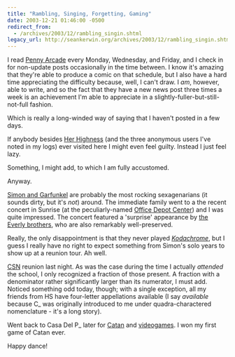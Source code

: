 ```yaml
---
title: "Rambling, Singing, Forgetting, Gaming"
date: 2003-12-21 01:46:00 -0500
redirect_from:
  - /archives/2003/12/rambling_singin.shtml
legacy_url: http://seankerwin.org/archives/2003/12/rambling_singin.shtml
---
```

<p>I read <a href="http://www.penny-arcade.com">Penny Arcade</a> every Monday, Wednesday, and Friday, and I check in for non-update posts occasionally in the time between.  I know it's amazing that they're able to produce a comic on that schedule, but I also have a hard time appreciating the difficulty because, well, I can't draw.  I <i>am</i>, however, able to write, and so the fact that they have a new news post three times a week is an achievement I'm able to appreciate in a slightly-fuller-but-still-not-full fashion.</p>

<p>Which is really a long-winded way of saying that I haven't posted in a few days.</p>

<p>If anybody besides <a href="http://swcyella.blogspot.com">Her Highness</a> (and the three anonymous users I've noted in my logs) ever visited here I might even feel guilty.  Instead I just feel lazy.</p>

<p>Something, I might add, to which I am fully accustomed.</p>

<p>Anyway.</p>

<p><a href="http://www.simonandgarfunkel.com/">Simon and Garfunkel</a> are probably the most rocking sexagenarians (it sounds dirty, but it's <i>not</i>) around.  The immediate family went to a the recent concert in Sunrise (at the peculiarly-named <a href="http://www.officedepotcenter.com/">Office Depot Center</a>) and I was quite impressed.  The concert featured a 'surprise' appearance by <a href="http://www.everly.net/">the Everly brothers</a>, who are also remarkably well-preserved.</p>

<p>Really, the only disappointment is that they never played <a href="http://users.cis.net/sammy/kodacrm.htm"><i>Kodachrome</i></a>, but I guess I really have no right to expect something from Simon's solo years to show up at a reunion tour. Ah well.</p>

<p><a href="http://www.seahawk.org/">CSN</a> reunion last night.  As was the case during the time I actually <i>attended</i> the school, I only recognized a fraction of those present.  A fraction with a denominator rather significantly larger than its numerator, I must add.  Noticed something odd today, though; with a single exception, all my friends from HS have four-letter appellations available (I say <i>available</i> because C_ was originally introduced to me under quadra-charactered nomenclature - it's a long story).</p>

<p>Went back to Casa Del P_ later for <a href="http://www.coolgames.com/mfg-cat/soc/0494-00.htm">Catan</a> and <a href="http://smashbrosmelee.com/">videogames</a>.  I won my first game of Catan ever.</p>

<p>Happy dance!</p>
